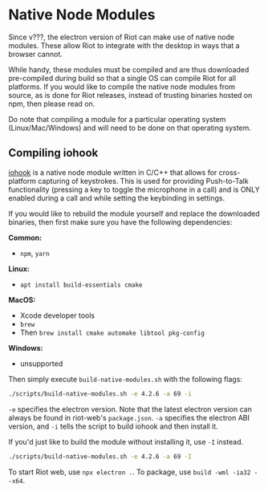 # Native Node Modules

Since v???, the electron version of Riot can make use of native node modules.
These allow Riot to integrate with the desktop in ways that a browser cannot.

While handy, these modules must be compiled and are thus downloaded
pre-compiled during build so that a single OS can compile Riot for all
platforms. If you would like to compile the native node modules from source,
as is done for Riot releases, instead of trusting binaries hosted on npm,
then please read on.

Do note that compiling a module for a particular operating system
(Linux/Mac/Windows) and will need to be done on that operating system.

## Compiling iohook

[iohook](https://github.com/matrix-org/iohook/) is a native node module
written in C/C++ that allows for cross-platform capturing of keystrokes. This
is used for providing Push-to-Talk functionality (pressing a key to toggle
the microphone in a call) and is ONLY enabled during a call and while setting
the keybinding in settings.

If you would like to rebuild the module yourself and replace the downloaded
binaries, then first make sure you have the following dependencies:

**Common:**
- `npm`, `yarn`

**Linux:**
- `apt install build-essentials cmake`

**MacOS:**
- Xcode developer tools
- `brew`
- Then `brew install cmake automake libtool pkg-config`

**Windows:**
- unsupported

Then simply execute `build-native-modules.sh` with the following flags:

```bash
./scripts/build-native-modules.sh -e 4.2.6 -a 69 -i
```

`-e` specifies the electron version. Note that the latest electron version can
always be found in riot-web's `package.json`. `-a` specifies the electron ABI
version, and `-i` tells the script to build iohook and then install it.

If you'd just like to build the module without installing it, use `-I` instead.

```bash
./scripts/build-native-modules.sh -e 4.2.6 -a 69 -I
```

To start Riot web, use `npx electron .`. To package, use `build -wml -ia32 --x64`.
